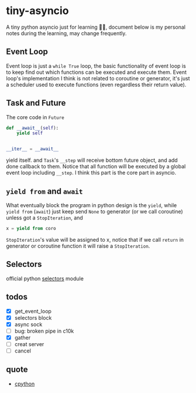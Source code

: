 # tiny-asyncio

A tiny python asyncio just for learning 🙋‍♂️, document below is my personal notes during the learning, may change
frequently.

## Event Loop

Event loop is just a `while True` loop, the basic functionality of event loop is to keep find out which functions can
be executed and execute them. Event loop's implementation I think is not related to coroutine or generator, it's just
a scheduler used to execute functions (even regardless their return value).

## Task and Future

The core code in `Future`

```python
def __await__(self):
    yield self


__iter__ = __await__
```

yield itself. and `Task`'s `__step` will receive bottom future object, and add done callback to them. Notice that
all function will be executed by a global event loop including `__step`. I think this part is the core part in asyncio.

## `yield from` and `await`

What eventually block the program in python design is the `yield`, while `yield from` (`await`) just keep send `None` to
generator (or we call coroutine) unless got a `StopIteration`, and

```python
x = yield from coro
```

`StopIteration`'s value will be assigned to x, notice that if we call `return` in generator or coroutine function
it will raise a `StopIteration`.

## Selectors

official python [selectors](https://docs.python.org/3/library/selectors.html) module

## todos

- [x] get_event_loop
- [x] selectors block
- [x] async sock
- [ ] bug: broken pipe in c10k
- [x] gather
- [ ] creat server
- [ ] cancel

## quote

* [cpython](https://github.com/python/cpython)

